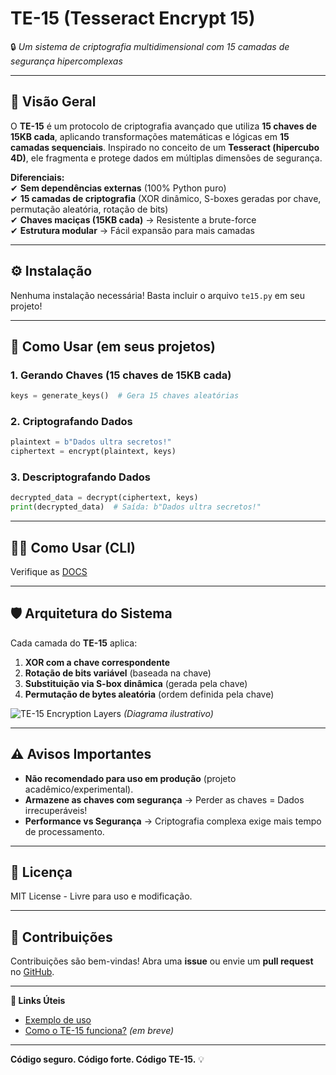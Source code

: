 # **TE-15 (Tesseract Encrypt 15)**  
🔒 *Um sistema de criptografia multidimensional com 15 camadas de segurança hipercomplexas*  

---

## **📌 Visão Geral**  
O **TE-15** é um protocolo de criptografia avançado que utiliza **15 chaves de 15KB cada**, aplicando transformações matemáticas e lógicas em **15 camadas sequenciais**. Inspirado no conceito de um **Tesseract (hipercubo 4D)**, ele fragmenta e protege dados em múltiplas dimensões de segurança.  

**Diferenciais:**  
✔ **Sem dependências externas** (100% Python puro)  
✔ **15 camadas de criptografia** (XOR dinâmico, S-boxes geradas por chave, permutação aleatória, rotação de bits)  
✔ **Chaves maciças (15KB cada)** → Resistente a brute-force  
✔ **Estrutura modular** → Fácil expansão para mais camadas  

---

## **⚙️ Instalação**  
Nenhuma instalação necessária! Basta incluir o arquivo `te15.py` em seu projeto!

---

## **🔑 Como Usar (em seus projetos)**  

### **1. Gerando Chaves (15 chaves de 15KB cada)**  
```python
keys = generate_keys()  # Gera 15 chaves aleatórias
```

### **2. Criptografando Dados**  
```python
plaintext = b"Dados ultra secretos!"
ciphertext = encrypt(plaintext, keys)
```

### **3. Descriptografando Dados**  
```python
decrypted_data = decrypt(ciphertext, keys)
print(decrypted_data)  # Saída: b"Dados ultra secretos!"
```

---
## **👨‍💻 Como Usar (CLI)**

Verifique as [DOCS](DOCS.md)

---

## **🛡️ Arquitetura do Sistema**  
Cada camada do **TE-15** aplica:  
1. **XOR com a chave correspondente**  
2. **Rotação de bits variável** (baseada na chave)  
3. **Substituição via S-box dinâmica** (gerada pela chave)  
4. **Permutação de bytes aleatória** (ordem definida pela chave)  

![TE-15 Encryption Layers](https://via.placeholder.com/600x200?text=TE-15+Encryption+Flow) *(Diagrama ilustrativo)*  

---

## **⚠️ Avisos Importantes**  
- **Não recomendado para uso em produção** (projeto acadêmico/experimental).  
- **Armazene as chaves com segurança** → Perder as chaves = Dados irrecuperáveis!  
- **Performance vs Segurança** → Criptografia complexa exige mais tempo de processamento.  

---

## **📜 Licença**  
MIT License - Livre para uso e modificação.  

---

## **🚀 Contribuições**  
Contribuições são bem-vindas! Abra uma **issue** ou envie um **pull request** no [GitHub](https://github.com/seu-usuario/TE-15).  

---

**🔗 Links Úteis**  
- [Exemplo de uso](example.py)  
- [Como o TE-15 funciona?](docs/TECHNICAL.md) *(em breve)*  

---

**Código seguro. Código forte. Código TE-15.** 💡  
